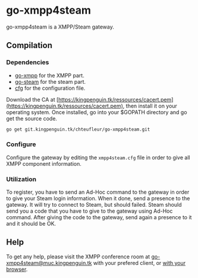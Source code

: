 # go-xmpp4steam


go-xmpp4steam is a XMPP/Steam gateway.


## Compilation
### Dependencies

 * [go-xmpp](https://git.kingpenguin.tk/chteufleur/go-xmpp) for the XMPP part.
 * [go-steam](https://github.com/Philipp15b/go-steam) for the steam part.
 * [cfg](https://github.com/jimlawless/cfg) for the configuration file.


Download the CA at [https://kingpenguin.tk/ressources/cacert.pem](https://kingpenguin.tk/ressources/cacert.pem), then install it on your operating system.
Once installed, go into your $GOPATH directory and go get the source code.
```sh
go get git.kingpenguin.tk/chteufleur/go-xmpp4steam.git
```

### Configure
Configure the gateway by editing the ``xmpp4steam.cfg`` file in order to give all XMPP component information.

### Utilization
To register, you have to send an Ad-Hoc command to the gateway in order to give your Steam login information.
When it done, send a presence to the gateway. It will try to connect to Steam, but should failed.
Steam should send you a code that you have to give to the gateway using Ad-Hoc command.
After giving the code to the gateway, send again a presence to it and it should be OK.


## Help
To get any help, please visit the XMPP conference room at [go-xmpp4steam@muc.kingpenguin.tk](xmpp:go-xmpp4steam@muc.kingpenguin.tk?join) with your prefered client, or [with your browser](https://jappix.kingpenguin.tk/?r=go-xmpp4steam@muc.kingpenguin.tk).
